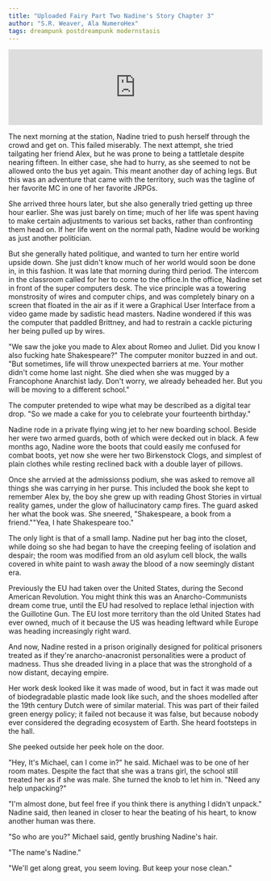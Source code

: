 ```yaml
---
title: "Uploaded Fairy Part Two Nadine's Story Chapter 3"
author: "S.R. Weaver, Ala NumeroHex"
tags: dreampunk postdreampunk modernstasis
---
```

[<iframe scrolling="no" id="hearthis_at_track_7331015" width="100%" height="150" src="https://app.hearthis.at/embed/7331015/transparent_black/?hcolor=&color=&style=2&block_size=2&block_space=1&background=1&waveform=0&cover=0&autoplay=0&css=" frameborder="0" allowtransparency allow="autoplay"><p>Listen to <a href="https://hearthis.at/todiaspora/pentatonic-phrygian/" target="_blank">Pentatonic Phrygian</a> <span>by</span><a href="https://hearthis.at/todiaspora/" target="_blank" >ToDiaspora</a> <span>on</span> <a href="https://hearthis.at/" target="_blank">hearthis.at</a></p></iframe>](https://hearthis.at/todiaspora/emergingpurgatory/)

The next morning at the station, Nadine tried to push herself through the crowd and get on. This failed miserably. The next attempt, she tried tailgating her friend Alex, but he was prone to being a tattletale despite nearing fifteen. In either case, she had to hurry, as she seemed to not be allowed onto the bus yet again. This meant another day of aching legs. But this was an adventure that came with the territory, such was the tagline of her favorite MC in one of her favorite JRPGs.

She arrived three hours later, but she also generally tried getting up three hour earlier. She was just barely on time; much of her life was spent having to make certain adjustments to various set backs, rather than confronting them head on. If her life went on the normal path, Nadine would be working as just another politician.

But she generally hated politique, and wanted to turn her entire world upside down. She just didn't know much of her world would soon be done in, in this fashion. It was late that morning during third period. The intercom in the classroom called for her to come to the office.In the office, Nadine set in front of the super computers desk. The vice principle was a towering monstrosity of wires and computer chips, and was completely binary on a screen that floated in the air as if it were a Graphical User Interface from a video game made by sadistic head masters. Nadine wondered if this was the computer that paddled Brittney, and had to restrain a cackle picturing her being pulled up by wires.

"We saw the joke you made to Alex about Romeo and Juliet. Did you know I also fucking hate Shakespeare?" The computer monitor buzzed in and out. "But sometimes, life will throw unexpected barriers at me. Your mother didn't come home last night. She died when she was mugged by a Francophone Anarchist lady. Don't worry, we already beheaded her. But you will be moving to a different school."

The computer pretended to wipe what may be described as a digital tear drop. "So we made a cake for you to celebrate your fourteenth birthday."

Nadine rode in a private flying wing jet to her new boarding school. Beside her were two armed guards, both of which were decked out in black. A few months ago, Nadine wore the boots that could easily me confused for combat boots, yet now she were her two Birkenstock Clogs, and simplest of plain clothes while resting reclined back with a double layer of pillows.

Once she arrvied at the admissionss podium, she was asked to remove all things she was carrying in her purse. This included the book she kept to remember Alex by, the boy she grew up with reading Ghost Stories in virtual reality games, under the glow of hallucinatory camp fires. The guard asked her what the book was. She sneered, "Shakespeare, a book from a friend.""Yea, I hate Shakespeare too."

The only light is that of a small lamp. Nadine put her bag into the closet, while doing so she had began to have the creeping feeling of isolation and despair; the room was modified from an old asylum cell block, the walls covered in white paint to wash away the blood of a now seemingly distant era.

Previously the EU had taken over the United States, during the Second American Revolution. You might think this was an Anarcho-Communists dream come true, until the EU had resolved to replace lethal injection with the Guillotine Gun. The EU lost more territory than the old United States had ever owned, much of it because the US was heading leftward while Europe was heading increasingly right ward.

And now, Nadine rested in a prison originally designed for political prisoners treated as if they're anarcho-anacronist personalities were a product of madness. Thus she dreaded living in a place that was the stronghold of a now distant, decaying empire.

Her work desk looked like it was made of wood, but in fact it was made out of biodegradable plastic made look like such, and the shoes modelled after the 19th century Dutch were of similar material. This was part of their failed green energy policy; it failed not because it was false, but because nobody ever considered the degrading ecosystem of Earth. She heard footsteps in the hall.

She peeked outside her peek hole on the door.

"Hey, It's Michael, can I come in?" he said. Michael was to be one of her room mates. Despite the fact that she was a trans girl, the school still treated her as if she was male. She turned the knob to let him in. "Need any help unpacking?"

"I'm almost done, but feel free if you think there is anything I didn't unpack." Nadine said, then leaned in closer to hear the beating of his heart, to know another human was there.

"So who are you?" Michael said, gently brushing Nadine's hair.

"The name's Nadine."

"We'll get along great, you seem loving. But keep your nose clean."

